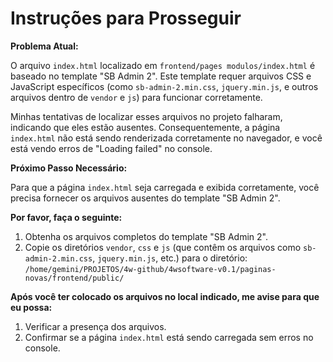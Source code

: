 # Instruções para Prosseguir

**Problema Atual:**

O arquivo `index.html` localizado em `frontend/pages modulos/index.html` é baseado no template "SB Admin 2". Este template requer arquivos CSS e JavaScript específicos (como `sb-admin-2.min.css`, `jquery.min.js`, e outros arquivos dentro de `vendor` e `js`) para funcionar corretamente.

Minhas tentativas de localizar esses arquivos no projeto falharam, indicando que eles estão ausentes. Consequentemente, a página `index.html` não está sendo renderizada corretamente no navegador, e você está vendo erros de "Loading failed" no console.

**Próximo Passo Necessário:**

Para que a página `index.html` seja carregada e exibida corretamente, você precisa fornecer os arquivos ausentes do template "SB Admin 2".

**Por favor, faça o seguinte:**

1.  Obtenha os arquivos completos do template "SB Admin 2".
2.  Copie os diretórios `vendor`, `css` e `js` (que contêm os arquivos como `sb-admin-2.min.css`, `jquery.min.js`, etc.) para o diretório:
    `/home/gemini/PROJETOS/4w-github/4wsoftware-v0.1/paginas-novas/frontend/public/`

**Após você ter colocado os arquivos no local indicado, me avise para que eu possa:**

1.  Verificar a presença dos arquivos.
2.  Confirmar se a página `index.html` está sendo carregada sem erros no console.
